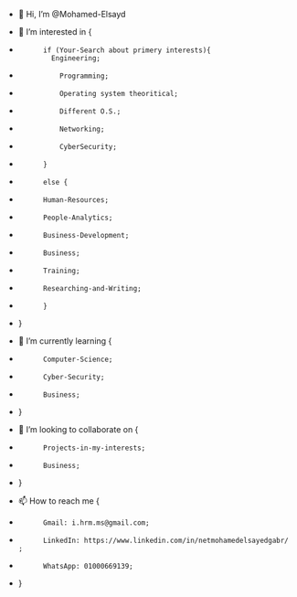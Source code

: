 - 👋 Hi, I’m @Mohamed-Elsayd

- 👀 I’m interested in {
-           if (Your-Search about primery interests){
              Engineering;
-               Programming;
-               Operating system theoritical;
-               Different O.S.;
-               Networking;
-               CyberSecurity;
-           }
-           else {
-           Human-Resources;
-           People-Analytics;
-           Business-Development;
-           Business;
-           Training;
-           Researching-and-Writing;
-           }
- }
          
- 🌱 I’m currently learning {
-           Computer-Science;
-           Cyber-Security;
-           Business;
- }

- 💞️ I’m looking to collaborate on {
-           Projects-in-my-interests;
-           Business;
- }

- 📫 How to reach me {
-           Gmail: i.hrm.ms@gmail.com;
-           LinkedIn: https://www.linkedin.com/in/netmohamedelsayedgabr/ ;
-           WhatsApp: 01000669139;
- }

<!---
Mohamed-Elsayd/Mohamed-Elsayd is a ✨ special ✨ repository because its `README.md` (this file) appears on your GitHub profile.
You can click the Preview link to take a look at your changes.
--->
